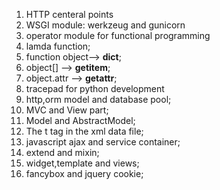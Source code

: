 1. HTTP centeral points
2. WSGI module: werkzeug and gunicorn
3. operator module for functional programming
4. lamda function;
5. function object--> __dict__;
6. object[] --> __getitem__;
7. object.attr --> __getattr__;
8. tracepad for python development
9. http,orm model and database pool;
10. MVC and View part;
11. Model and AbstractModel;
12. The t tag in the xml data file;
13. javascript ajax and service container;
14. extend and mixin;
15. widget,template and views;
16. fancybox and jquery cookie;
